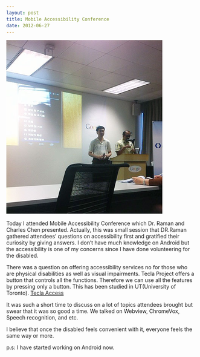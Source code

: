 ```yaml
---
layout: post
title: Mobile Accessibility Conference
date: 2012-06-27
---
```


![mobilea.jpg](/images/mobilea.jpg)

Today I attended Mobile Accessibility Conference which Dr. Raman and Charles Chen presented.
Actually, this was small session that DR.Raman gathered attendees’ questions on accessibility first and gratified their curiosity by giving answers.
I don’t have much knowledge on Android but the accessibility is one of my concerns since I have done volunteering for the disabled.

There was a question on offering accessibility services no for those who are physical disabilities as well as visual impairments.
Tecla Project offers a button that controls all the functions. Therefore we can use all the features by pressing only a button.
This has been studied in UT(University of Toronto).
[Tecla Access](http://mobile-accessibility.idrc.ocad.ca/projects/tekla/the-shield)

It was such a short time to discuss on a lot of topics attendees brought but swear that it was so good a time.
We talked on Webview, ChromeVox, Speech recognition, and etc.

I believe that once the disabled feels convenient with it, everyone feels the same way or more.

p.s: I have started working on Android now.
